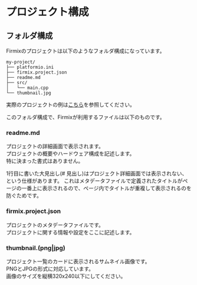 # プロジェクト構成

## フォルダ構成

Firmixのプロジェクトは以下のようなフォルダ構成になっています。

```
my-project/
├── platformio.ini
├── firmix.project.json
├── readme.md
├── src/
│   └── main.cpp
└── thumbnail.jpg
```

実際のプロジェクトの例は[こちら](https://github.com/yahiro07/firmix_projects/blob/main/firmix/blink_xiao_rp2040)を参照してください。

このフォルダ構成で、Firmixが利用するファイルは以下のものです。

### readme.md

プロジェクトの詳細画面で表示されます。  
プロジェクトの概要やハードウェア構成を記述します。  
特に決まった書式はありません。

1行目に書いた大見出し(# 見出し)はプロジェクト詳細画面では表示されない、という仕様があります。
これはメタデータファイルで定義されたタイトルがページの一番上に表示されるので、ページ内でタイトルが重複して表示されるのを防ぐためです。


### firmix.project.json

プロジェクトのメタデータファイルです。  
プロジェクトに関する情報や設定をここに記述します。


### thumbnail.(png|jpg)

プロジェクト一覧のカードに表示されるサムネイル画像です。  
PNGとJPGの形式に対応しています。  
画像のサイズを縦横320x240以下にしてください。



